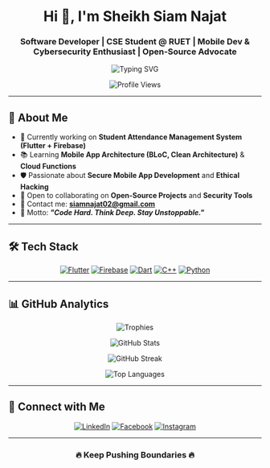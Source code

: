 <h1 align="center">Hi 👋, I'm Sheikh Siam Najat</h1>
<h3 align="center">Software Developer | CSE Student @ RUET | Mobile Dev & Cybersecurity Enthusiast | Open-Source Advocate</h3>

<p align="center">
  <img src="https://readme-typing-svg.herokuapp.com?font=Fira+Code&size=24&pause=1000&color=00FFD1&center=true&vCenter=true&width=1000&lines=Software+Developer+%7C+CSE+Student+at+RUET+%7C+Cybersecurity+Enthusiast;Building+Secure%2C+Scalable+Apps...+🚀" alt="Typing SVG" />
</p>

<p align="center">
  <img src="https://komarev.com/ghpvc/?username=najat-ttt&label=Profile%20Views&color=00FFD1&style=flat-square" alt="Profile Views" />
</p>

---

## 🧠 About Me

- 🚀 Currently working on **Student Attendance Management System (Flutter + Firebase)**
- 📚 Learning **Mobile App Architecture (BLoC, Clean Architecture)** & **Cloud Functions**
- 🛡️ Passionate about **Secure Mobile App Development** and **Ethical Hacking**
- 🤝 Open to collaborating on **Open-Source Projects** and **Security Tools**
- 📩 Contact me: **siamnajat02@gmail.com**
- 💬 Motto: _**"Code Hard. Think Deep. Stay Unstoppable."**_

---

## 🛠️ Tech Stack

<p align="center">
  <a href="https://flutter.dev" target="_blank"><img src="https://img.shields.io/badge/Flutter-000000?style=for-the-badge&logo=flutter&logoColor=00FFD1" alt="Flutter"/></a>
  <a href="https://firebase.google.com/" target="_blank"><img src="https://img.shields.io/badge/Firebase-000000?style=for-the-badge&logo=firebase&logoColor=FFCA28" alt="Firebase"/></a>
  <a href="https://dart.dev" target="_blank"><img src="https://img.shields.io/badge/Dart-000000?style=for-the-badge&logo=dart&logoColor=0175C2" alt="Dart"/></a>
  <a href="https://cplusplus.com/" target="_blank"><img src="https://img.shields.io/badge/C++-000000?style=for-the-badge&logo=c%2B%2B&logoColor=00599C" alt="C++"/></a>
  <a href="https://python.org" target="_blank"><img src="https://img.shields.io/badge/Python-000000?style=for-the-badge&logo=python&logoColor=3776AB" alt="Python"/></a>
</p>

---

## 📊 GitHub Analytics

<p align="center">
  <img src="https://github-profile-trophy.vercel.app/?username=najat-ttt&theme=algolia&margin-w=15&margin-h=15&no-frame=true" alt="Trophies" />
</p>

<p align="center">
  <img src="https://github-readme-stats.vercel.app/api?username=najat-ttt&show_icons=true&theme=algolia&hide_border=true&icon_color=00FFD1&title_color=00FFD1&text_color=FFFFFF&bg_color=000000" alt="GitHub Stats" />
</p>

<p align="center">
  <img src="https://github-readme-streak-stats.herokuapp.com?user=najat-ttt&theme=algolia&hide_border=true&background=000000" alt="GitHub Streak" />
</p>

<p align="center">
  <img src="https://github-readme-stats.vercel.app/api/top-langs/?username=najat-ttt&layout=compact&theme=algolia&hide_border=true&bg_color=000000" alt="Top Languages" />
</p>

---


## 🔗 Connect with Me

<p align="center">
  <a href="https://linkedin.com/in/sheikhsiamnajat" target="_blank"><img src="https://img.shields.io/badge/LinkedIn-000000?style=for-the-badge&logo=linkedin&logoColor=0A66C2" alt="LinkedIn"/></a>
  <a href="https://facebook.com/snajat146" target="_blank"><img src="https://img.shields.io/badge/Facebook-000000?style=for-the-badge&logo=facebook&logoColor=1877F2" alt="Facebook"/></a>
  <a href="https://instagram.com/najat_t28" target="_blank"><img src="https://img.shields.io/badge/Instagram-000000?style=for-the-badge&logo=instagram&logoColor=E4405F" alt="Instagram"/></a>
</p>

---

<h3 align="center">🔥 Keep Pushing Boundaries 🔥</h3>
